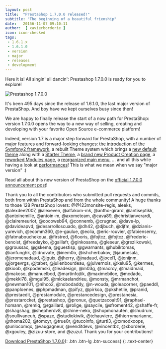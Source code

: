 ```yaml
---
layout: post
title:  "PrestaShop 1.7.0.0 released!"
subtitle: "The beginning of a beautiful frienship"
date:   20156-11-07 09:10:11
author:  [ xavierborderie ]
icon: icon-checked
tags:
 - 1.6.1.x
 - 1.6.1.0
 - version
 - major
 - releases
 - development
---
```


Here it is! All singin' all dancin': Prestashop 1.7.0.0 is ready for you to explore!

![Prestashop 1.7.0.0](/assets/images/2016/11/prestashop-17-release.jpg)

It's been 495 days since the release of 1.6.1.0, the last major version of PrestaShop. And boy have we kept ourselves busy since then!

We are happy to finally release the start of a now path for PrestaShop: version 1.7.0.0 opens the way to a new way of selling, creating and developing with your favorite Open Source e-commerce platform!

Indeed, version 1.7 is a major step forward for PrestaShop, with a number of major features and forward-looking changes: [the introduction of the Symfony2 framework](http://build.prestashop.com/news/prestashop-1-7-and-symfony/), a rebuilt Theme system which brings a [new default theme](http://build.prestashop.com/news/Designing-the-new-PrestaShop-default-theme/) along with a [Starter Theme](http://build.prestashop.com/news/starter-theme-kickoff/), a [brand new Product Creation page](http://build.prestashop.com/news/product-page-evolution/), a [reworked Modules page](http://build.prestashop.com/news/module-page-awakens/), a [reorganized main menu](http://build.prestashop.com/news/how-we-reorganized-main-menu-prestashop-1.7/), ... and all this while having a look at [performances](http://build.prestashop.com/news/prestashop-1-7-performances/)! This is what we mean when we say "major version" :)

Read all about this new version of PrestaShop on the [official 1.7.0.0 announcement post](https://www.prestashop.com/blog/en/prestashop-1-7-now-available-discover-new-functions/)!

Thank you to all the contributors who submitted pull requests and commits, both from within PrestaShop and from the whole community! A huge thanks to those 128 PrestaShop lovers: @@123monsite-regis, aleeks, @alexdee2007, @alexeven, @alfakom-mk, @antho-girard, @antiseptikk, @antoinemille, @antoin-m, @axometeam, @cava89, @christianverardi, @clairemeuriot, @cocoweb94, @connemb, @crugnac, @dave-lp, @davideapvd, @desarrolloscuado, @dh42, @djbuch, @djfm, @dzianis-yurevich, @ecomm360, @e-gaulue, @eolia, @eric-rouvier, @fabienserny, @fatmabouchekoua, @firstred, @flooris, @fojtcz, @fojtcz, @frederic-benoist, @freedayko, @gaillafr, @ginkosama, @gleseur, @grezlikowski, @groussac, @gskema, @guestisp, @gwarnants, @hubiktomas, @ianfunghk, @idnovate, @inem0o, @ishcherbakov, @jaumesala, @jeromenadaud, @jguix, @jherry, @jnadaud, @jocel1, @jonijnm, @jorgevrgs, @jtabet, @julienbourdeau, @julvernois, @kelu95, @kermes, @kioob, @kpodemski, @leadesign, @m03g, @macroy, @maidmaid, @makoso, @manuelbcd, @martinfojtik, @maximebiloe, @mcdado, @mekki78, @mgui95, @mickaelandrieu, @monsty, @mrmanchot, @newman101, @nihco2, @nobodaddy, @n-wouda, @oleacorner, @paeddl, @panploenes, @phpmadman, @pifyz, @pirkoa, @pkshetlie, @pranid, @prestaedit, @prestamodule, @prestancedesign, @prestanesia, @prestarocket, @prestashop, @pronux, @quetzacoalt91, @raphael-homann, @remiq, @rgaillard, @rolige, @saycile, @sfroment42, @shaffe-fr, @shagshag, @shepherdv8, @shine-neko, @shopmonauten, @shudrum, @soullivaneuh, @spaze, @studiokiwik, @tchauviere, @thierrymarianne, @thoma202, @tomcyr, @true0r, @tucoinfo, @turtl3, @txmodxoops, @unlocomqx, @vaugagneur, @venditdevs, @vincentbz, @xborderie, @xgouley, @zizuu-store, and @zuzul. Thank you for your contributions!

[Download PrestaShop 1.7.0.0](https://www.prestashop.com/en/download){: .btn .btn-lg .btn-success}
{: .text-center}
